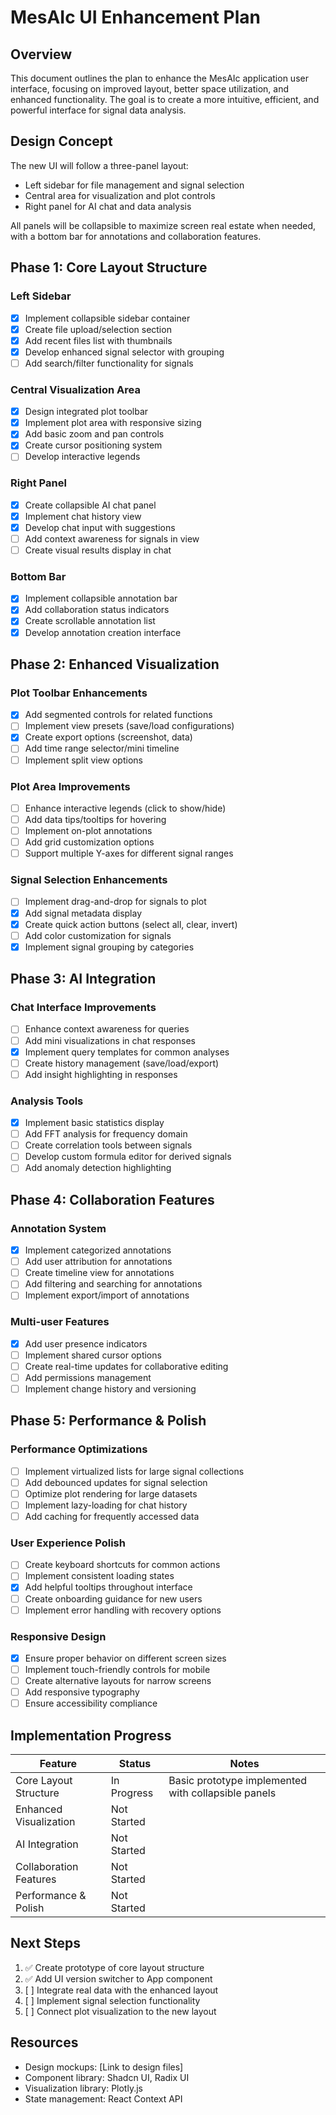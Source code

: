 # MesAIc UI Enhancement Plan

## Overview

This document outlines the plan to enhance the MesAIc application user interface, focusing on improved layout, better space utilization, and enhanced functionality. The goal is to create a more intuitive, efficient, and powerful interface for signal data analysis.

## Design Concept

The new UI will follow a three-panel layout:
- Left sidebar for file management and signal selection
- Central area for visualization and plot controls
- Right panel for AI chat and data analysis

All panels will be collapsible to maximize screen real estate when needed, with a bottom bar for annotations and collaboration features.

## Phase 1: Core Layout Structure

### Left Sidebar
- [x] Implement collapsible sidebar container
- [x] Create file upload/selection section
- [x] Add recent files list with thumbnails
- [x] Develop enhanced signal selector with grouping
- [ ] Add search/filter functionality for signals

### Central Visualization Area
- [x] Design integrated plot toolbar
- [x] Implement plot area with responsive sizing
- [x] Add basic zoom and pan controls
- [x] Create cursor positioning system
- [ ] Develop interactive legends

### Right Panel
- [x] Create collapsible AI chat panel
- [x] Implement chat history view
- [x] Develop chat input with suggestions
- [ ] Add context awareness for signals in view
- [ ] Create visual results display in chat

### Bottom Bar
- [x] Implement collapsible annotation bar
- [x] Add collaboration status indicators
- [x] Create scrollable annotation list
- [x] Develop annotation creation interface

## Phase 2: Enhanced Visualization

### Plot Toolbar Enhancements
- [x] Add segmented controls for related functions
- [ ] Implement view presets (save/load configurations)
- [x] Create export options (screenshot, data)
- [ ] Add time range selector/mini timeline
- [ ] Implement split view options

### Plot Area Improvements
- [ ] Enhance interactive legends (click to show/hide)
- [ ] Add data tips/tooltips for hovering
- [ ] Implement on-plot annotations
- [ ] Add grid customization options
- [ ] Support multiple Y-axes for different signal ranges

### Signal Selection Enhancements
- [ ] Implement drag-and-drop for signals to plot
- [x] Add signal metadata display
- [x] Create quick action buttons (select all, clear, invert)
- [ ] Add color customization for signals
- [x] Implement signal grouping by categories

## Phase 3: AI Integration

### Chat Interface Improvements
- [ ] Enhance context awareness for queries
- [ ] Add mini visualizations in chat responses
- [x] Implement query templates for common analyses
- [ ] Create history management (save/load/export)
- [ ] Add insight highlighting in responses

### Analysis Tools
- [x] Implement basic statistics display
- [ ] Add FFT analysis for frequency domain
- [ ] Create correlation tools between signals
- [ ] Develop custom formula editor for derived signals
- [ ] Add anomaly detection highlighting

## Phase 4: Collaboration Features

### Annotation System
- [x] Implement categorized annotations
- [ ] Add user attribution for annotations
- [ ] Create timeline view for annotations
- [ ] Add filtering and searching for annotations
- [ ] Implement export/import of annotations

### Multi-user Features
- [x] Add user presence indicators
- [ ] Implement shared cursor options
- [ ] Create real-time updates for collaborative editing
- [ ] Add permissions management
- [ ] Implement change history and versioning

## Phase 5: Performance & Polish

### Performance Optimizations
- [ ] Implement virtualized lists for large signal collections
- [ ] Add debounced updates for signal selection
- [ ] Optimize plot rendering for large datasets
- [ ] Implement lazy-loading for chat history
- [ ] Add caching for frequently accessed data

### User Experience Polish
- [ ] Create keyboard shortcuts for common actions
- [ ] Implement consistent loading states
- [x] Add helpful tooltips throughout interface
- [ ] Create onboarding guidance for new users
- [ ] Implement error handling with recovery options

### Responsive Design
- [x] Ensure proper behavior on different screen sizes
- [ ] Implement touch-friendly controls for mobile
- [ ] Create alternative layouts for narrow screens
- [ ] Add responsive typography
- [ ] Ensure accessibility compliance

## Implementation Progress

| Feature | Status | Notes |
|---------|--------|-------|
| Core Layout Structure | In Progress | Basic prototype implemented with collapsible panels |
| Enhanced Visualization | Not Started | |
| AI Integration | Not Started | |
| Collaboration Features | Not Started | |
| Performance & Polish | Not Started | |

## Next Steps

1. ✅ Create prototype of core layout structure
2. ✅ Add UI version switcher to App component
3. [ ] Integrate real data with the enhanced layout
4. [ ] Implement signal selection functionality
5. [ ] Connect plot visualization to the new layout

## Resources

- Design mockups: [Link to design files]
- Component library: Shadcn UI, Radix UI
- Visualization library: Plotly.js
- State management: React Context API 